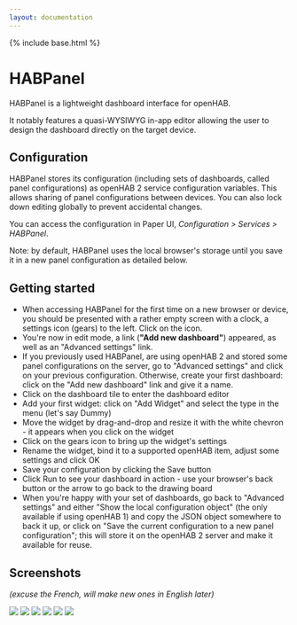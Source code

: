 ```yaml
---
layout: documentation
---
```


{% include base.html %}

HABPanel
========

HABPanel is a lightweight dashboard interface for openHAB.

It notably features a quasi-WYSIWYG in-app editor allowing the user to design the dashboard directly on the target device.

## Configuration

HABPanel stores its configuration (including sets of dashboards, called panel configurations) as openHAB 2 service configuration variables.
This allows sharing of panel configurations between devices. You can also lock down editing globally to prevent accidental changes.

You can access the configuration in Paper UI, _Configuration > Services > HABPanel_.

Note: by default, HABPanel uses the local browser's storage until you save it in a new panel configuration as detailed below. 

## Getting started

- When accessing HABPanel for the first time on a new browser or device, you should be presented with a rather empty screen with a clock, a settings icon (gears) to the left. Click on the icon.
- You're now in edit mode, a link (**"Add new dashboard"**) appeared, as well as an "Advanced settings" link.
- If you previously used HABPanel, are using openHAB 2 and stored some panel configurations on the server, go to "Advanced settings" and click on your previous configuration. Otherwise, create your first dashboard: click on the "Add new dashboard" link and give it a name.
- Click on the dashboard tile to enter the dashboard editor
- Add your first widget: click on "Add Widget" and select the type in the menu (let's say Dummy)
- Move the widget by drag-and-drop and resize it with the white chevron - it appears when you click on the widget
- Click on the gears icon to bring up the widget's settings
- Rename the widget, bind it to a supported openHAB item, adjust some settings and click OK
- Save your configuration by clicking the Save button
- Click Run to see your dashboard in action - use your browser's back button or the arrow to go back to the drawing board
- When you're happy with your set of dashboards, go back to "Advanced settings" and either "Show the local configuration object" (the only available if using openHAB 1) and copy the JSON object somewhere to back it up, or click on "Save the current configuration to a new panel configuration"; this will store it on the openHAB 2 server and make it available for reuse.

## Screenshots

_(excuse the French, will make new ones in English later)_

![](doc/Screenshot_2016-08-22-23-36-25.png) ![](doc/Screenshot_2016-08-22-23-50-24.png)
![](doc/Screenshot_2016-08-22-23-37-07.png) ![](doc/Screenshot_2016-08-22-23-38-05.png)
![](doc/Screenshot_2016-08-22-23-41-34.png) ![](doc/Screenshot_2016-08-22-23-41-48.png)
